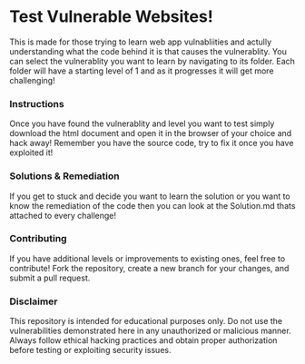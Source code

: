 # Test Vulnerable Websites!
This is made for those trying to learn web app vulnabliities and actully understanding what the code behind it is that causes the vulnerablity. You can select the vulnerablity you want to learn by navigating to its folder. Each folder will have a starting level of 1 and as it progresses it will get more challenging!

### Instructions
Once you have found the vulnerablity and level you want to test simply download the html document and open it in the browser of your choice and hack away!
Remember you have the source code, try to fix it once you have exploited it!

### Solutions & Remediation 
If you get to stuck and decide you want to learn the solution or you want to know the remediation of the code then you can look at the Solution.md thats attached to every challenge!

### Contributing
If you have additional levels or improvements to existing ones, feel free to contribute! Fork the repository, create a new branch for your changes, and submit a pull request.

### Disclaimer
This repository is intended for educational purposes only. Do not use the vulnerabilities demonstrated here in any unauthorized or malicious manner. Always follow ethical hacking practices and obtain proper authorization before testing or exploiting security issues.
